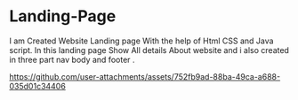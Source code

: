 # Landing-Page
I am Created Website Landing page  With the help of Html CSS and Java script.
In this landing page Show All details About website and i also created in three part nav body and footer .


https://github.com/user-attachments/assets/752fb9ad-88ba-49ca-a688-035d01c34406
